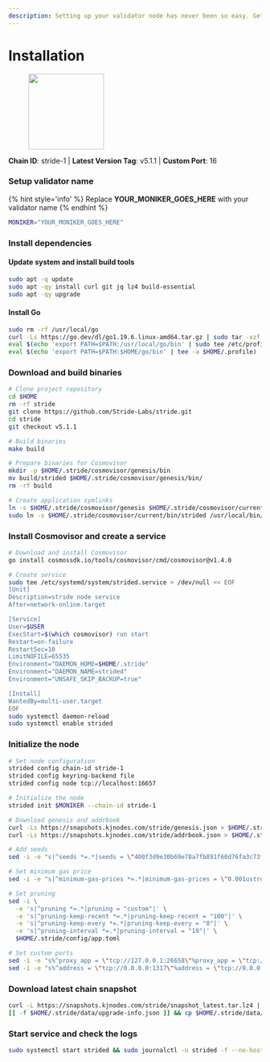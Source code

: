 ```yaml
---
description: Setting up your validator node has never been so easy. Get your validator running in minutes by following step by step instructions.
---
```


# Installation

<figure><img src="https://raw.githubusercontent.com/kj89/testnet_manuals/main/pingpub/logos/stride.png" width="150" alt=""><figcaption></figcaption></figure>

**Chain ID**: stride-1 | **Latest Version Tag**: v5.1.1 | **Custom Port**: 16

### Setup validator name

{% hint style='info' %}
Replace **YOUR_MONIKER_GOES_HERE** with your validator name
{% endhint %}

```bash
MONIKER="YOUR_MONIKER_GOES_HERE"
```

### Install dependencies

#### Update system and install build tools

```bash
sudo apt -q update
sudo apt -qy install curl git jq lz4 build-essential
sudo apt -qy upgrade
```

#### Install Go

```bash
sudo rm -rf /usr/local/go
curl -Ls https://go.dev/dl/go1.19.6.linux-amd64.tar.gz | sudo tar -xzf - -C /usr/local
eval $(echo 'export PATH=$PATH:/usr/local/go/bin' | sudo tee /etc/profile.d/golang.sh)
eval $(echo 'export PATH=$PATH:$HOME/go/bin' | tee -a $HOME/.profile)
```

### Download and build binaries

```bash
# Clone project repository
cd $HOME
rm -rf stride
git clone https://github.com/Stride-Labs/stride.git
cd stride
git checkout v5.1.1

# Build binaries
make build

# Prepare binaries for Cosmovisor
mkdir -p $HOME/.stride/cosmovisor/genesis/bin
mv build/strided $HOME/.stride/cosmovisor/genesis/bin/
rm -rf build

# Create application symlinks
ln -s $HOME/.stride/cosmovisor/genesis $HOME/.stride/cosmovisor/current
sudo ln -s $HOME/.stride/cosmovisor/current/bin/strided /usr/local/bin/strided
```

### Install Cosmovisor and create a service

```bash
# Download and install Cosmovisor
go install cosmossdk.io/tools/cosmovisor/cmd/cosmovisor@v1.4.0

# Create service
sudo tee /etc/systemd/system/strided.service > /dev/null << EOF
[Unit]
Description=stride node service
After=network-online.target

[Service]
User=$USER
ExecStart=$(which cosmovisor) run start
Restart=on-failure
RestartSec=10
LimitNOFILE=65535
Environment="DAEMON_HOME=$HOME/.stride"
Environment="DAEMON_NAME=strided"
Environment="UNSAFE_SKIP_BACKUP=true"

[Install]
WantedBy=multi-user.target
EOF
sudo systemctl daemon-reload
sudo systemctl enable strided
```

### Initialize the node

```bash
# Set node configuration
strided config chain-id stride-1
strided config keyring-backend file
strided config node tcp://localhost:16657

# Initialize the node
strided init $MONIKER --chain-id stride-1

# Download genesis and addrbook
curl -Ls https://snapshots.kjnodes.com/stride/genesis.json > $HOME/.stride/config/genesis.json
curl -Ls https://snapshots.kjnodes.com/stride/addrbook.json > $HOME/.stride/config/addrbook.json

# Add seeds
sed -i -e "s|^seeds *=.*|seeds = \"400f3d9e30b69e78a7fb891f60d76fa3c73f0ecc@stride.rpc.kjnodes.com:16659\"|" $HOME/.stride/config/config.toml

# Set minimum gas price
sed -i -e "s|^minimum-gas-prices *=.*|minimum-gas-prices = \"0.001ustrd\"|" $HOME/.stride/config/app.toml

# Set pruning
sed -i \
  -e 's|^pruning *=.*|pruning = "custom"|' \
  -e 's|^pruning-keep-recent *=.*|pruning-keep-recent = "100"|' \
  -e 's|^pruning-keep-every *=.*|pruning-keep-every = "0"|' \
  -e 's|^pruning-interval *=.*|pruning-interval = "19"|' \
  $HOME/.stride/config/app.toml

# Set custom ports
sed -i -e "s%^proxy_app = \"tcp://127.0.0.1:26658\"%proxy_app = \"tcp://127.0.0.1:16658\"%; s%^laddr = \"tcp://127.0.0.1:26657\"%laddr = \"tcp://127.0.0.1:16657\"%; s%^pprof_laddr = \"localhost:6060\"%pprof_laddr = \"localhost:16060\"%; s%^laddr = \"tcp://0.0.0.0:26656\"%laddr = \"tcp://0.0.0.0:16656\"%; s%^prometheus_listen_addr = \":26660\"%prometheus_listen_addr = \":16660\"%" $HOME/.stride/config/config.toml
sed -i -e "s%^address = \"tcp://0.0.0.0:1317\"%address = \"tcp://0.0.0.0:16317\"%; s%^address = \":8080\"%address = \":16080\"%; s%^address = \"0.0.0.0:9090\"%address = \"0.0.0.0:16090\"%; s%^address = \"0.0.0.0:9091\"%address = \"0.0.0.0:16091\"%; s%^address = \"0.0.0.0:8545\"%address = \"0.0.0.0:16545\"%; s%^ws-address = \"0.0.0.0:8546\"%ws-address = \"0.0.0.0:16546\"%" $HOME/.stride/config/app.toml
```

### Download latest chain snapshot

```bash
curl -L https://snapshots.kjnodes.com/stride/snapshot_latest.tar.lz4 | tar -Ilz4 -xf - -C $HOME/.stride
[[ -f $HOME/.stride/data/upgrade-info.json ]] && cp $HOME/.stride/data/upgrade-info.json $HOME/.stride/cosmovisor/genesis/upgrade-info.json
```

### Start service and check the logs

```bash
sudo systemctl start strided && sudo journalctl -u strided -f --no-hostname -o cat
```
